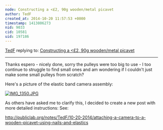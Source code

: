 ```yaml
---
node: Constructing a <£2, 90g wooden/metal picavet
author: TedF
created_at: 2014-10-20 11:57:53 +0000
timestamp: 1413806273
nid: 9033
cid: 10581
uid: 197186
---
```




[TedF](../profile/TedF) replying to: [Constructing a <£2, 90g wooden/metal picavet](../notes/TedF/08-18-2013/constructing-a-2-90g-wooden-metal-picavet)

----
Thanks espero - nicely done, sorry the pulleys were too big to use - I too continue to struggle to find small ones and am wondering if I couldn't just make some small pulleys from scratch?

Here's a picture of the elastic band camera assembly:

[![IMG_1350.JPG](https://i.publiclab.org/system/images/photos/000/007/526/medium/IMG_1350.JPG)](https://i.publiclab.org/system/images/photos/000/007/526/original/IMG_1350.JPG)

As others have asked me to clarify this, I decided to create a new post with more detailed instructions: See:

http://publiclab.org/notes/TedF/10-20-2014/attaching-a-camera-to-a-wooden-picavet-using-nails-and-elastics